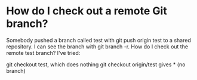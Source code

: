 
# How do I check out a remote Git branch?

Somebody pushed a branch called test with git push origin test to a shared repository. I can see the branch with git branch -r. How do I check out the remote test branch? I've tried:

git checkout test, which does nothing
git checkout origin/test gives * (no branch)


        